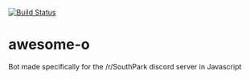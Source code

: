 [![Build Status](https://travis-ci.org/MattheousDT/awesome-o.png?branch=master)](https://travis-ci.org/MattheousDT/awesome-o)

# awesome-o
Bot made specifically for the /r/SouthPark discord server in Javascript
